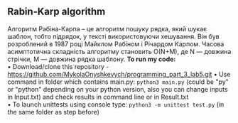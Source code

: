 ## Rabin-Karp algorithm
Алгоритм Рабіна-Карпа – це алгоритм пошуку рядка,
який шукає шаблон, тобто підрядок, у тексті використовуючи
хешування. Він був розроблений в 1987 році Майклом Рабіном
і Річардом Карпом.
Часова асимптотична складність алгоритму становить O(N+M), де N — довжина стрічки, M — довжина рядка шаблону.
 **To run my code:**    
• Download/clone this repository  - https://github.com/MykolaOnyshkevych/programming_part_3_lab5.git
• Use command in folder which contains main.py: ```python3 main.py``` (could be "py" or "python" depending on your python version, also you can change inputs in Input.txt) and check results in command line or in Result.txt  
• To launch unittests using console type: ```python3 -m unittest test.py``` (in the same folder as step before) 

